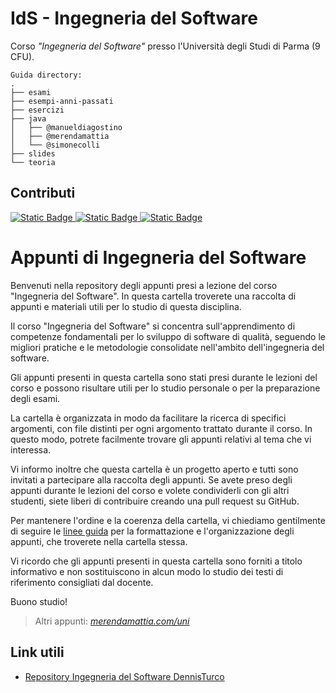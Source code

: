 # IdS - Ingegneria del Software
Corso _"Ingegneria del Software"_ presso l'Università degli Studi di Parma (9 CFU).

```
Guida directory:
.
├── esami
├── esempi-anni-passati
├── esercizi
├── java
│   ├── @manueldiagostino
│   ├── @merendamattia
│   └── @simonecolli
├── slides
└── teoria
```

## Contributi
<a href="https://paypal.me/manueldiagostino?country.x=IT&locale.x=it_IT">
    <img alt="Static Badge" src="https://img.shields.io/badge/%40manueldiagostino-3558C1?style=flat&logo=paypal&link=https%3A%2F%2Fpaypal.me%2Fmanueldiagostino%3Fcountry.x%3DIT%26locale.x%3Dit_IT">
</a>
<a href="https://paypal.me/SimoColli?country.x=IT&locale.x=it_IT" target="_blank">
    <img alt="Static Badge" src="https://img.shields.io/badge/%40simonecolli-3558C1?style=flat&logo=paypal&link=https://paypal.me/SimoColli?country.x=IT&locale.x=it_IT">
</a>
<a href="https://paypal.me/merendasaveriomattia?country.x=IT&locale.x=it_IT">
    <img alt="Static Badge" src="https://img.shields.io/badge/%40merendamattia-3558C1?style=flat&logo=paypal&link=https%3A%2F%2Fpaypal.me%merendasaveriomattia%3Fcountry.x%3DIT%26locale.x%3Dit_IT">
</a>

# Appunti di Ingegneria del Software
Benvenuti nella repository degli appunti presi a lezione del corso "Ingegneria del Software". In questa cartella troverete una raccolta di appunti e materiali utili per lo studio di questa disciplina.

Il corso "Ingegneria del Software" si concentra sull'apprendimento di competenze fondamentali per lo sviluppo di software di qualità, seguendo le migliori pratiche e le metodologie consolidate nell'ambito dell'ingegneria del software.

Gli appunti presenti in questa cartella sono stati presi durante le lezioni del corso e possono risultare utili per lo studio personale o per la preparazione degli esami.

La cartella è organizzata in modo da facilitare la ricerca di specifici argomenti, con file distinti per ogni argomento trattato durante il corso. In questo modo, potrete facilmente trovare gli appunti relativi al tema che vi interessa.

Vi informo inoltre che questa cartella è un progetto aperto e tutti sono invitati a partecipare alla raccolta degli appunti. Se avete preso degli appunti durante le lezioni del corso e volete condividerli con gli altri studenti, siete liberi di contribuire creando una pull request su GitHub.

Per mantenere l'ordine e la coerenza della cartella, vi chiediamo gentilmente di seguire le [linee guida](http://bit.ly/3lfPQiB) per la formattazione e l'organizzazione degli appunti, che troverete nella cartella stessa.

Vi ricordo che gli appunti presenti in questa cartella sono forniti a titolo informativo e non sostituiscono in alcun modo lo studio dei testi di riferimento consigliati dal docente.

Buono studio!

> Altri appunti: _[merendamattia.com/uni](https://www.merendamattia.com/uni.html)_

## Link utili
- [Repository Ingegneria del Software DennisTurco](https://github.com/DennisTurco/Ingegneria-del-Software)
